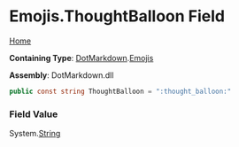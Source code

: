 # Emojis\.ThoughtBalloon Field

[Home](../../../README.md)

**Containing Type**: [DotMarkdown](../../README.md)\.[Emojis](../README.md)

**Assembly**: DotMarkdown\.dll

```csharp
public const string ThoughtBalloon = ":thought_balloon:"
```

### Field Value

System\.[String](https://docs.microsoft.com/en-us/dotnet/api/system.string)